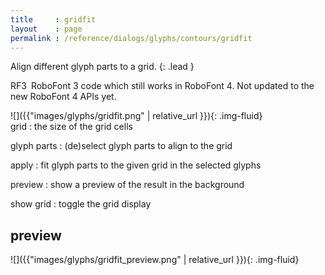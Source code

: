 ```yaml
---
title     : gridfit
layout    : page
permalink : /reference/dialogs/glyphs/contours/gridfit
---
```


Align different glyph parts to a grid.
{: .lead }

<span class="badge text-bg-warning rounded-0">RF3</span> RoboFont 3 code which still works in RoboFont 4. Not updated to the new RoboFont 4 APIs yet.  


<div class='row'>

<div class='col-sm-4' markdown='1'>
![]({{"images/glyphs/gridfit.png" | relative_url }}){: .img-fluid}
</div>

<div class='col-sm-8' markdown='1'>
grid
: the size of the grid cells

glyph parts
: (de)select glyph parts to align to the grid

apply
: fit glyph parts to the given grid in the selected glyphs

preview
: show a preview of the result in the background

show grid
: toggle the grid display
</div>

</div>


preview
-------

![]({{"images/glyphs/gridfit_preview.png" | relative_url }}){: .img-fluid}
